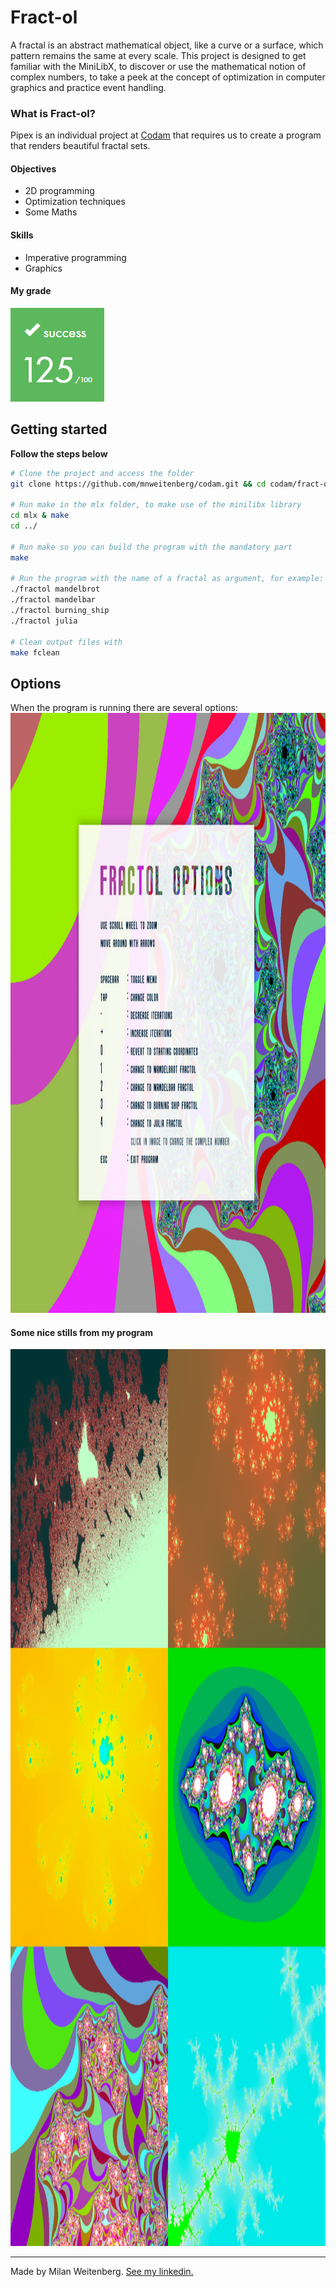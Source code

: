 # Fract-ol
A fractal is an abstract mathematical object, like a curve or a surface, which pattern remains the same at every scale. This project is designed to get familiar with the MiniLibX, to discover or use the mathematical notion of complex numbers, to take a peek at the concept of optimization in computer graphics and practice event handling.

### What is Fract-ol?
Pipex is an individual project at [Codam](codam.nl) that requires us to create a program that renders beautiful fractal sets.

#### Objectives
- 2D programming
- Optimization techniques
- Some Maths

#### Skills
- Imperative programming
- Graphics

#### My grade
<img src="../img/score125.png" width="150" height="150"/>

## Getting started
**Follow the steps below**
```bash
# Clone the project and access the folder
git clone https://github.com/mnweitenberg/codam.git && cd codam/fract-ol/

# Run make in the mlx folder, to make use of the minilibx library
cd mlx & make
cd ../

# Run make so you can build the program with the mandatory part
make

# Run the program with the name of a fractal as argument, for example:
./fractol mandelbrot
./fractol mandelbar
./fractol burning_ship
./fractol julia

# Clean output files with
make fclean

```

## Options
When the program is running there are several options:
<img src="stills/menu_options.jpg" width="1280" height="960"/>

#### Some nice stills from my program
<img src="stills/stills.jpg" alt="Stills" width="1276" height="1435">

---

Made by Milan Weitenberg. [See my linkedin.](https://www.linkedin.com/in/mnweitenberg/)
